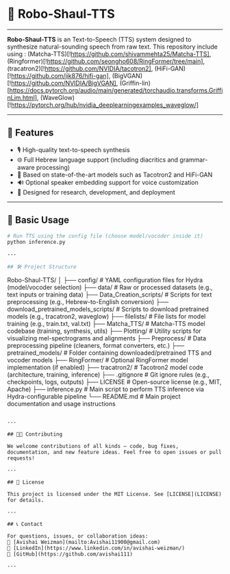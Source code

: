 # 🤖 Robo-Shaul-TTS
---

**Robo-Shaul-TTS** is an Text-to-Speech (TTS) system designed to synthesize natural-sounding speech from raw text. 
This repository include using : (Matcha-TTS)[!https://github.com/shivammehta25/Matcha-TTS], (Ringformer)[!https://github.com/seongho608/RingFormer/tree/main], (tracatron2)[!https://github.com/NVIDIA/tacotron2], (HiFi-GAN)[!https://github.com/jik876/hifi-gan], (BigVGAN)[!https://github.com/NVIDIA/BigVGAN], (Griffin-lin)[https://docs.pytorch.org/audio/main/generated/torchaudio.transforms.GriffinLim.html], (WaveGlow)[!https://pytorch.org/hub/nvidia_deeplearningexamples_waveglow/]

---

## 🚀 Features

* 🎙️ High-quality text-to-speech synthesis
* 🌐 Full Hebrew language support (including diacritics and grammar-aware processing)
* 🧠 Based on state-of-the-art models such as Tacotron2 and HiFi-GAN
* 🔊 Optional speaker embedding support for voice customization
* 🧪 Designed for research, development, and deployment

---


## 📝 Basic Usage

```bash
# Run TTS using the config file (choose model/vocoder inside it)
python inference.py

---

## 🛠️ Project Structure

```
Robo-Shaul-TTS/
│
├── config/                             # YAML configuration files for Hydra (model/vocoder selection)
├── data/                               # Raw or processed datasets (e.g., text inputs or training data)
├── Data_Creation_scripts/              # Scripts for text preprocessing (e.g., Hebrew-to-English conversion)
├── download_pretrained_models_scripts/ # Scripts to download pretrained models (e.g., tracatron2, waveglow)
├── filelists/                          # File lists for model training (e.g., train.txt, val.txt)
├── Matcha_TTS/                         # Matcha-TTS model codebase (training, synthesis, utils)
├── Plotting/                           # Utility scripts for visualizing mel-spectrograms and alignments
├── Preprocess/                         # Data preprocessing pipeline (cleaners, format converters, etc.)
├── pretrained_models/                  # Folder containing downloaded/pretrained TTS and vocoder models
├── RingFormer/                         # Optional RingFormer model implementation (if enabled)
├── tracatron2/                         # Tacotron2 model code (architecture, training, inference)
├── .gitignore                          # Git ignore rules (e.g., checkpoints, logs, outputs)
├── LICENSE                             # Open-source license (e.g., MIT, Apache)
├── inference.py                        # Main script to perform TTS inference via Hydra-configurable pipeline
└── README.md                           # Main project documentation and usage instructions

```

---

## 🧑‍🔬 Contributing

We welcome contributions of all kinds — code, bug fixes, documentation, and new feature ideas. Feel free to open issues or pull requests!

---

## 📜 License

This project is licensed under the MIT License. See [LICENSE](LICENSE) for details.

---

## 📞 Contact

For questions, issues, or collaboration ideas:
📧 [Avishai Weizman](mailto:Avishai11900@gmail.com)
🔗 [LinkedIn](https://www.linkedin.com/in/avishai-weizman/)
🐙 [GitHub](https://github.com/avishai111)

---

